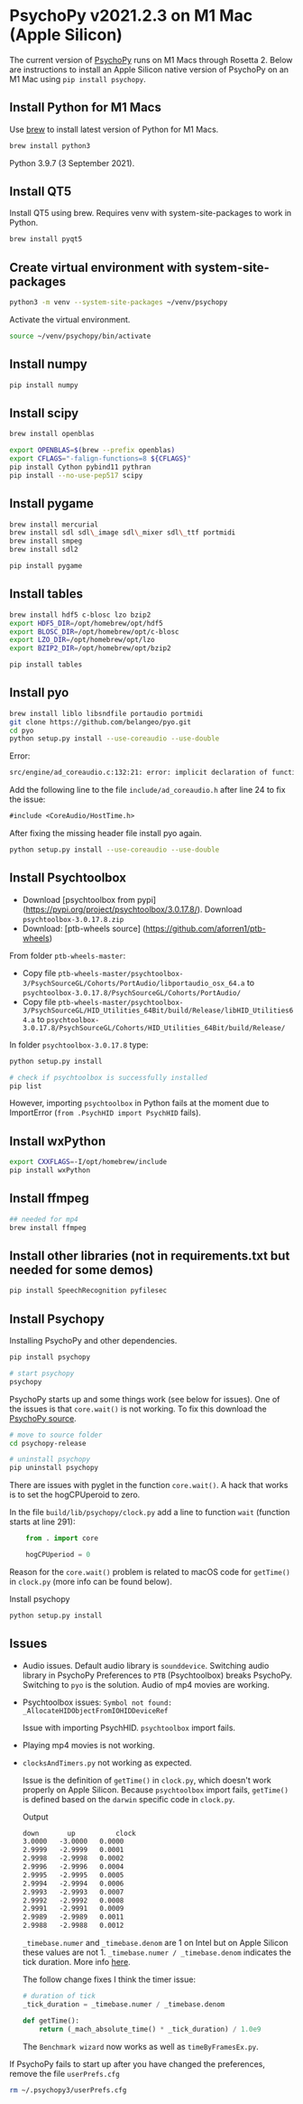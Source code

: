 # PsychoPy v2021.2.3 on M1 Mac (Apple Silicon)

The current version of [PsychoPy](https://www.psychopy.org) runs on M1 Macs through Rosetta 2. Below are instructions to install an Apple Silicon native version of PsychoPy on an M1 Mac using `pip install psychopy`.

## Install Python for M1 Macs

Use [brew](https://brew.sh) to install latest version of Python for M1 Macs.

```sh
brew install python3
```

Python 3.9.7 (3 September 2021).

## Install QT5

Install QT5 using brew. Requires venv with system-site-packages to work in Python.

```sh
brew install pyqt5
```

## Create virtual environment with system-site-packages

```sh
python3 -m venv --system-site-packages ~/venv/psychopy
```

Activate the virtual environment.

```sh
source ~/venv/psychopy/bin/activate
```

## Install numpy

```sh
pip install numpy
```

## Install scipy

```sh
brew install openblas
```

```sh
export OPENBLAS=$(brew --prefix openblas)
export CFLAGS="-falign-functions=8 ${CFLAGS}"
pip install Cython pybind11 pythran
pip install --no-use-pep517 scipy
```

## Install pygame

```sh
brew install mercurial
brew install sdl sdl\_image sdl\_mixer sdl\_ttf portmidi
brew install smpeg
brew install sdl2
```

```sh
pip install pygame
```

## Install tables

```sh
brew install hdf5 c-blosc lzo bzip2
export HDF5_DIR=/opt/homebrew/opt/hdf5
export BLOSC_DIR=/opt/homebrew/opt/c-blosc
export LZO_DIR=/opt/homebrew/opt/lzo
export BZIP2_DIR=/opt/homebrew/opt/bzip2

pip install tables
```

## Install pyo

```sh
brew install liblo libsndfile portaudio portmidi
git clone https://github.com/belangeo/pyo.git
cd pyo
python setup.py install --use-coreaudio --use-double
```

Error:

```txt
src/engine/ad_coreaudio.c:132:21: error: implicit declaration of function 'AudioGetCurrentHostTime' is invalid in C99 [-Werror,-Wimplicit-function-declaration]
```

Add the following line to the file `include/ad_coreaudio.h` after line 24 to fix the issue:

```txt
#include <CoreAudio/HostTime.h>
```

After fixing the missing header file install pyo again.

```sh
python setup.py install --use-coreaudio --use-double
```

## Install Psychtoolbox

- Download [psychtoolbox from pypi] (<https://pypi.org/project/psychtoolbox/3.0.17.8/>). Download `psychtoolbox-3.0.17.8.zip`
- Download: [ptb-wheels source] (<https://github.com/aforren1/ptb-wheels>)

From folder `ptb-wheels-master`:

- Copy file `ptb-wheels-master/psychtoolbox-3/PsychSourceGL/Cohorts/PortAudio/libportaudio_osx_64.a` to `psychtoolbox-3.0.17.8/PsychSourceGL/Cohorts/PortAudio/`
- Copy file `ptb-wheels-master/psychtoolbox-3/PsychSourceGL/HID_Utilities_64Bit/build/Release/libHID_Utilities64.a` to `psychtoolbox-3.0.17.8/PsychSourceGL/Cohorts/HID_Utilities_64Bit/build/Release/`

In folder `psychtoolbox-3.0.17.8` type:

```sh
python setup.py install

# check if psychtoolbox is successfully installed
pip list
```

However, importing `psychtoolbox` in Python fails at the moment due to ImportError (`from .PsychHID import PsychHID` fails).

## Install wxPython

```sh
export CXXFLAGS=-I/opt/homebrew/include
pip install wxPython
```

## Install ffmpeg

```sh
## needed for mp4
brew install ffmpeg
```

## Install other libraries (not in requirements.txt but needed for some demos)

```sh
pip install SpeechRecognition pyfilesec
```

## Install Psychopy

Installing PsychoPy and other dependencies.

```sh
pip install psychopy

# start psychopy
psychopy
```

PsychoPy starts up and some things work (see below for issues). One of the issues is that `core.wait()` is not working. To fix this download the [PsychoPy source](https://github.com/psychopy/psychopy).

```sh
# move to source folder
cd psychopy-release

# uninstall psychopy
pip uninstall psychopy
```

There are issues with pyglet in the function `core.wait()`. A hack that works is to set the hogCPUperoid to zero.

In the file `build/lib/psychopy/clock.py` add a line to function `wait` (function starts at line 291):

```python
    from . import core

    hogCPUperiod = 0
```

Reason for the `core.wait()` problem is related to macOS code for `getTime()` in `clock.py` (more info can be found below).

Install psychopy

```sh
python setup.py install
```

## Issues

- Audio issues. Default audio library is `sounddevice`. Switching audio library in PsychoPy Preferences to `PTB` (Psychtoolbox) breaks PsychoPy. Switching to `pyo` is the solution. Audio of mp4 movies are working.

- Psychtoolbox issues:
    `Symbol not found: _AllocateHIDObjectFromIOHIDDeviceRef`

    Issue with importing PsychHID. `psychtoolbox` import fails.

- Playing mp4 movies is not working.

- `clocksAndTimers.py` not working as expected.

    Issue is the definition of `getTime()` in `clock.py`, which doesn't work properly on Apple Silicon.
    Because `psychtoolbox` import fails, `getTime()` is defined based on the `darwin` specific code in `clock.py`.

    Output

    ```txt
    down       up          clock
    3.0000   -3.0000   0.0000
    2.9999   -2.9999   0.0001
    2.9998   -2.9998   0.0002
    2.9996   -2.9996   0.0004
    2.9995   -2.9995   0.0005
    2.9994   -2.9994   0.0006
    2.9993   -2.9993   0.0007
    2.9992   -2.9992   0.0008
    2.9991   -2.9991   0.0009
    2.9989   -2.9989   0.0011
    2.9988   -2.9988   0.0012
    ```

    `_timebase.numer` and `_timebase.denom` are 1 on Intel but on Apple Silicon these values are not 1. `_timebase.numer / _timebase.denom` indicates the tick duration. More info [here](https://eclecticlight.co/2020/11/27/inside-m1-macs-time-and-logs/).

    The follow change fixes I think the timer issue:

    ```python
    # duration of tick 
    _tick_duration = _timebase.numer / _timebase.denom
    
    def getTime():
        return (_mach_absolute_time() * _tick_duration) / 1.0e9
    ```

    The `Benchmark wizard` now works as well as `timeByFramesEx.py`.

If PsychoPy fails to start up after you have changed the preferences, remove the file `userPrefs.cfg`

```sh
rm ~/.psychopy3/userPrefs.cfg
```
